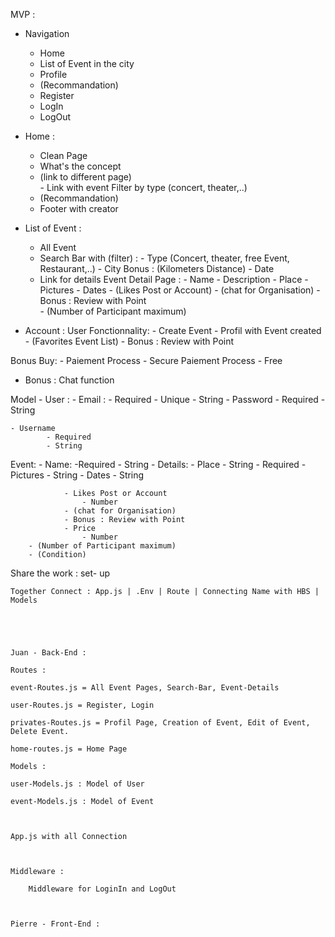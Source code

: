 MVP :
- Navigation
    - Home
    - List of Event in the city
    - Profile
    - (Recommandation)
    - Register
    - LogIn
    - LogOut

- Home :
    - Clean Page 
    - What's the concept
    - (link to different page)   
            - Link with event Filter by type (concert, theater,..)
    - (Recommandation)
    - Footer with creator 


- List of Event :
    - All Event 
    - Search Bar with (filter) :
            - Type (Concert, theater, free Event, Restaurant,..)
            - City Bonus : (Kilometers Distance)
            - Date
    - Link for details Event 
            Detail Page :
                - Name
                - Description
                - Place
                - Pictures
                - Dates
                - (Likes Post or Account)
                - (chat for Organisation)
                - Bonus : Review with Point        
                - (Number of Participant maximum)

- Account :
        User Fonctionnality:
            - Create Event
            - Profil with Event created
            - (Favorites Event List)
            - Bonus : Review with Point


Bonus Buy: 
    - Paiement Process
    - Secure Paiement Process
    - Free

- Bonus : Chat function



Model -
User :
    - Email :
        - Required
        - Unique
        - String
    - Password
            - Required
            - String

    - Username
            - Required
            - String
            
 
Event:
        - Name:
            -Required
            - String
        - Details:
                - Place
                    - String
                    - Required
                - Pictures
                    - String
                - Dates
                    - String

                - Likes Post or Account
                    - Number
                - (chat for Organisation)
                - Bonus : Review with Point
                - Price
                    - Number
        - (Number of Participant maximum)
        - (Condition)




Share the work :
    set- up 
    



    Together Connect : App.js | .Env | Route | Connecting Name with HBS | Models





    Juan - Back-End :

    Routes :

    event-Routes.js = All Event Pages, Search-Bar, Event-Details

    user-Routes.js = Register, Login

    privates-Routes.js = Profil Page, Creation of Event, Edit of Event, Delete Event. 

    home-routes.js = Home Page 

    Models :
    
    user-Models.js : Model of User

    event-Models.js : Model of Event



    App.js with all Connection



    Middleware :

        Middleware for LoginIn and LogOut

    

    Pierre - Front-End :

    

